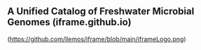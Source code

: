 ## A Unified Catalog of Freshwater Microbial Genomes (iframe.github.io)

(https://github.com/llemos/iframe/blob/main/iframeLogo.png)







